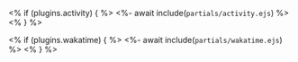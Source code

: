 <% if (plugins.activity) { %>
  <%- await include(`partials/activity.ejs`) %>
<% } %>

<% if (plugins.wakatime) { %>
  <%- await include(`partials/wakatime.ejs`) %>
<% } %>
